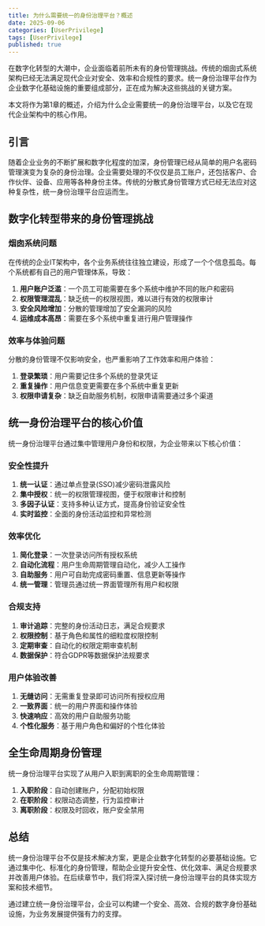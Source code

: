 ```yaml
---
title: 为什么需要统一的身份治理平台？概述
date: 2025-09-06
categories: [UserPrivilege]
tags: [UserPrivilege]
published: true
---
```


在数字化转型的大潮中，企业面临着前所未有的身份管理挑战。传统的烟囱式系统架构已经无法满足现代企业对安全、效率和合规性的要求。统一身份治理平台作为企业数字化基础设施的重要组成部分，正在成为解决这些挑战的关键方案。

本文将作为第1章的概述，介绍为什么企业需要统一的身份治理平台，以及它在现代企业架构中的核心作用。

## 引言

随着企业业务的不断扩展和数字化程度的加深，身份管理已经从简单的用户名密码管理演变为复杂的身份治理。企业需要处理的不仅仅是员工账户，还包括客户、合作伙伴、设备、应用等各种身份主体。传统的分散式身份管理方式已经无法应对这种复杂性，统一身份治理平台应运而生。

## 数字化转型带来的身份管理挑战

### 烟囱系统问题

在传统的企业IT架构中，各个业务系统往往独立建设，形成了一个个信息孤岛。每个系统都有自己的用户管理体系，导致：

1. **用户账户泛滥**：一个员工可能需要在多个系统中维护不同的账户和密码
2. **权限管理混乱**：缺乏统一的权限视图，难以进行有效的权限审计
3. **安全风险增加**：分散的管理增加了安全漏洞的风险
4. **运维成本高昂**：需要在多个系统中重复进行用户管理操作

### 效率与体验问题

分散的身份管理不仅影响安全，也严重影响了工作效率和用户体验：

1. **登录繁琐**：用户需要记住多个系统的登录凭证
2. **重复操作**：用户信息变更需要在多个系统中重复更新
3. **权限申请复杂**：缺乏自助服务机制，权限申请需要通过多个渠道

## 统一身份治理平台的核心价值

统一身份治理平台通过集中管理用户身份和权限，为企业带来以下核心价值：

### 安全性提升

1. **统一认证**：通过单点登录(SSO)减少密码泄露风险
2. **集中授权**：统一的权限管理视图，便于权限审计和控制
3. **多因子认证**：支持多种认证方式，提高身份验证安全性
4. **实时监控**：全面的身份活动监控和异常检测

### 效率优化

1. **简化登录**：一次登录访问所有授权系统
2. **自动化流程**：用户生命周期管理自动化，减少人工操作
3. **自助服务**：用户可自助完成密码重置、信息更新等操作
4. **统一管理**：管理员通过统一界面管理所有用户和权限

### 合规支持

1. **审计追踪**：完整的身份活动日志，满足合规要求
2. **权限控制**：基于角色和属性的细粒度权限控制
3. **定期审查**：自动化的权限定期审查机制
4. **数据保护**：符合GDPR等数据保护法规要求

### 用户体验改善

1. **无缝访问**：无需重复登录即可访问所有授权应用
2. **一致界面**：统一的用户界面和操作体验
3. **快速响应**：高效的用户自助服务功能
4. **个性化服务**：基于用户角色和偏好的个性化体验

## 全生命周期身份管理

统一身份治理平台实现了从用户入职到离职的全生命周期管理：

1. **入职阶段**：自动创建账户，分配初始权限
2. **在职阶段**：权限动态调整，行为监控审计
3. **离职阶段**：权限及时回收，账户安全禁用

## 总结

统一身份治理平台不仅是技术解决方案，更是企业数字化转型的必要基础设施。它通过集中化、标准化的身份管理，帮助企业提升安全性、优化效率、满足合规要求并改善用户体验。在后续章节中，我们将深入探讨统一身份治理平台的具体实现方案和技术细节。

通过建立统一身份治理平台，企业可以构建一个安全、高效、合规的数字身份基础设施，为业务发展提供强有力的支撑。